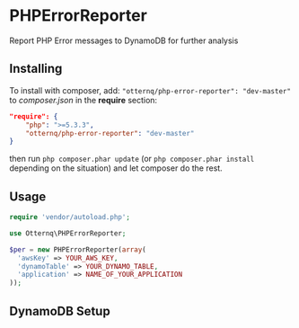 PHPErrorReporter
================

Report PHP Error messages to DynamoDB for further analysis

Installing
-------

To install with composer, add: `"otternq/php-error-reporter": "dev-master"` to _composer.json_ in the **require** section:

```json
"require": {
    "php": ">=5.3.3",
    "otternq/php-error-reporter": "dev-master"
}
```

then run `php composer.phar update` (or `php composer.phar install` depending on the situation) and let composer do the rest.

Usage
-------

```php
require 'vendor/autoload.php';

use Otternq\PHPErrorReporter;

$per = new PHPErrorReporter(array(
  'awsKey' => YOUR_AWS_KEY,
  'dynamoTable' => YOUR_DYNAMO_TABLE,
  'application' => NAME_OF_YOUR_APPLICATION
));
```

DynamoDB Setup
-------
